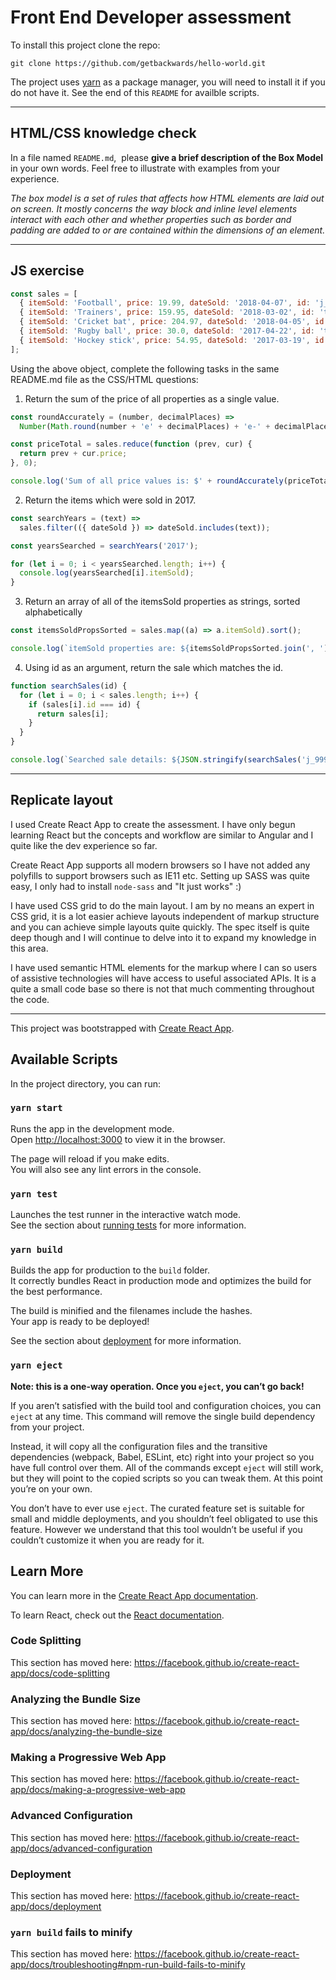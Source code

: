 # Front End Developer assessment

To install this project clone the repo:

`git clone https://github.com/getbackwards/hello-world.git`

The project uses [yarn](https://classic.yarnpkg.com/en/docs/install/) as a package manager, you will need to install it if you do not have it.
See the end of this `README` for availble scripts.

---

## HTML/CSS knowledge check

In a file named `​README.md​`, ​ please **​give a brief description of the Box Model​** in your own words. Feel free to illustrate with examples from your experience.

_The box model is a set of rules that affects how HTML elements are laid out on screen. It mostly concerns the way block and inline level elements interact with each other and whether properties such as border and padding are added to or are contained within the dimensions of an element._

---

## JS exercise

```javascript
const sales = [
  { itemSold: 'Football', price: 19.99, dateSold: '2018-04-07', id: 'j_123' },
  { itemSold: 'Trainers', price: 159.95, dateSold: '2018-03-02', id: 't_acds1' },
  { itemSold: 'Cricket bat', price: 204.97, dateSold: '2018-04-05', id: 'j_456' },
  { itemSold: 'Rugby ball', price: 30.0, dateSold: '2017-04-22', id: 't_acds3' },
  { itemSold: 'Hockey stick', price: 54.95, dateSold: '2017-03-19', id: 'j_999' },
];
```

Using the above object, complete the following tasks in the same ​README.md​ file as the CSS/HTML
questions:

1. Return the sum of the price of all properties as a single value.

```javascript
const roundAccurately = (number, decimalPlaces) =>
  Number(Math.round(number + 'e' + decimalPlaces) + 'e-' + decimalPlaces);

const priceTotal = sales.reduce(function (prev, cur) {
  return prev + cur.price;
}, 0);

console.log('Sum of all price values is: $' + roundAccurately(priceTotal, 2)); // Sum of all prices: 469.86
```

2. Return the items which were sold in 2017.

```javascript
const searchYears = (text) =>
  sales.filter(({ dateSold }) => dateSold.includes(text));

const yearsSearched = searchYears('2017');

for (let i = 0; i < yearsSearched.length; i++) {
  console.log(yearsSearched[i].itemSold);
}
```

3. Return an array of all of the itemsSold properties as strings, sorted alphabetically

```javascript
const itemsSoldPropsSorted = sales.map((a) => a.itemSold).sort();

console.log(`itemSold properties are: ${itemsSoldPropsSorted.join(', ')}`);
```

4. Using id as an argument, return the sale which matches the id.

```javascript
function searchSales(id) {
  for (let i = 0; i < sales.length; i++) {
    if (sales[i].id === id) {
      return sales[i];
    }
  }
}

console.log(`Searched sale details: ${JSON.stringify(searchSales('j_999'))}`);
```

---

## Replicate layout

I used Create React App to create the assessment. I have only begun learning React but the concepts and workflow are similar to Angular and I quite like the dev experience so far.

Create React App supports all modern browsers so I have not added any polyfills to support browsers such as IE11 etc. Setting up SASS was quite easy, I only had to install `node-sass` and "It just works" :)

I have used CSS grid to do the main layout. I am by no means an expert in CSS grid, it is a lot easier achieve layouts independent of markup structure and you can achieve simple layouts quite quickly. The spec itself is quite deep though and I will continue to delve into it to expand my knowledge in this area.

I have used semantic HTML elements for the markup where I can so users of assistive technologies will have access to useful associated APIs. It is a quite a small code base so there is not that much commenting throughout the code.

---

This project was bootstrapped with [Create React App](https://github.com/facebook/create-react-app).

## Available Scripts

In the project directory, you can run:

### `yarn start`

Runs the app in the development mode.<br />
Open [http://localhost:3000](http://localhost:3000) to view it in the browser.

The page will reload if you make edits.<br />
You will also see any lint errors in the console.

### `yarn test`

Launches the test runner in the interactive watch mode.<br />
See the section about [running tests](https://facebook.github.io/create-react-app/docs/running-tests) for more information.

### `yarn build`

Builds the app for production to the `build` folder.<br />
It correctly bundles React in production mode and optimizes the build for the best performance.

The build is minified and the filenames include the hashes.<br />
Your app is ready to be deployed!

See the section about [deployment](https://facebook.github.io/create-react-app/docs/deployment) for more information.

### `yarn eject`

**Note: this is a one-way operation. Once you `eject`, you can’t go back!**

If you aren’t satisfied with the build tool and configuration choices, you can `eject` at any time. This command will remove the single build dependency from your project.

Instead, it will copy all the configuration files and the transitive dependencies (webpack, Babel, ESLint, etc) right into your project so you have full control over them. All of the commands except `eject` will still work, but they will point to the copied scripts so you can tweak them. At this point you’re on your own.

You don’t have to ever use `eject`. The curated feature set is suitable for small and middle deployments, and you shouldn’t feel obligated to use this feature. However we understand that this tool wouldn’t be useful if you couldn’t customize it when you are ready for it.

## Learn More

You can learn more in the [Create React App documentation](https://facebook.github.io/create-react-app/docs/getting-started).

To learn React, check out the [React documentation](https://reactjs.org/).

### Code Splitting

This section has moved here: https://facebook.github.io/create-react-app/docs/code-splitting

### Analyzing the Bundle Size

This section has moved here: https://facebook.github.io/create-react-app/docs/analyzing-the-bundle-size

### Making a Progressive Web App

This section has moved here: https://facebook.github.io/create-react-app/docs/making-a-progressive-web-app

### Advanced Configuration

This section has moved here: https://facebook.github.io/create-react-app/docs/advanced-configuration

### Deployment

This section has moved here: https://facebook.github.io/create-react-app/docs/deployment

### `yarn build` fails to minify

This section has moved here: https://facebook.github.io/create-react-app/docs/troubleshooting#npm-run-build-fails-to-minify
